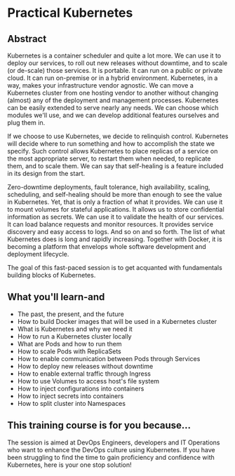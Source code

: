 # Practical Kubernetes

## Abstract

Kubernetes is a container scheduler and quite a lot more. We can use it to deploy our services, to roll out new releases without downtime, and to scale (or de-scale) those services. It is portable. It can run on a public or private cloud. It can run on-premise or in a hybrid environment. Kubernetes, in a way, makes your infrastructure vendor agnostic. We can move a Kubernetes cluster from one hosting vendor to another without changing (almost) any of the deployment and management processes. Kubernetes can be easily extended to serve nearly any needs. We can choose which modules we'll use, and we can develop additional features ourselves and plug them in.

If we choose to use Kubernetes, we decide to relinquish control. Kubernetes will decide where to run something and how to accomplish the state we specify. Such control allows Kubernetes to place replicas of a service on the most appropriate server, to restart them when needed, to replicate them, and to scale them. We can say that self-healing is a feature included in its design from the start.

Zero-downtime deployments, fault tolerance, high availability, scaling, scheduling, and self-healing should be more than enough to see the value in Kubernetes. Yet, that is only a fraction of what it provides. We can use it to mount volumes for stateful applications. It allows us to store confidential information as secrets. We can use it to validate the health of our services. It can load balance requests and monitor resources. It provides service discovery and easy access to logs. And so on and so forth. The list of what Kubernetes does is long and rapidly increasing. Together with Docker, it is becoming a platform that envelops whole software development and deployment lifecycle.

The goal of this fast-paced session is to get acquanted with fundamentals building blocks of Kubernetes.

## What you'll learn-and

* The past, the present, and the future
* How to build Docker images that will be used in a Kubernetes cluster
* What is Kubernetes and why we need it
* How to run a Kubernetes cluster locally
* What are Pods and how to run them
* How to scale Pods with ReplicaSets
* How to enable communication between Pods through Services
* How to deploy new releases without downtime
* How to enable external traffic through Ingress
* How to use Volumes to access host's file system
* How to inject configurations into containers
* How to inject secrets into containers
* How to split cluster into Namespaces

## This training course is for you because...

The session is aimed at DevOps Engineers, developers and IT Operations who want to enhance the DevOps culture using Kubernetes. If you have been struggling to find the time to gain proficiency and confidence with Kubernetes, here is your one stop solution!
